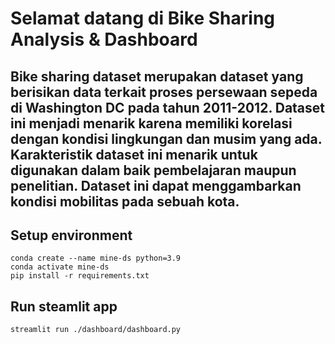 # Selamat datang di Bike Sharing Analysis & Dashboard
## Bike sharing dataset merupakan dataset yang berisikan data terkait proses persewaan sepeda di Washington DC pada tahun 2011-2012. Dataset ini menjadi menarik karena memiliki korelasi dengan kondisi lingkungan dan musim yang ada. Karakteristik dataset ini menarik untuk digunakan dalam baik pembelajaran maupun penelitian. Dataset ini dapat menggambarkan kondisi mobilitas pada sebuah kota.

## Setup environment
```
conda create --name mine-ds python=3.9
conda activate mine-ds
pip install -r requirements.txt
```

## Run steamlit app
```
streamlit run ./dashboard/dashboard.py
```
